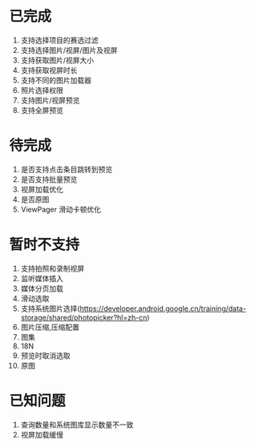 # 已完成
1. 支持选择项目的赛选过滤
2. 支持选择图片/视屏/图片及视屏
3. 支持获取图片/视屏大小
4. 支持获取视屏时长
5. 支持不同的图片加载器
6. 照片选择权限
7. 支持图片/视屏预览
8. 支持全屏预览


# 待完成

1. 是否支持点击条目跳转到预览 
2. 是否支持批量预览
3. 视屏加载优化
4. 是否原图
5. ViewPager 滑动卡顿优化

# 暂时不支持
1. 支持拍照和录制视屏
2. 监听媒体插入
3. 媒体分页加载
4. 滑动选取
5. 支持系统图片选择(https://developer.android.google.cn/training/data-storage/shared/photopicker?hl=zh-cn)
6. 图片压缩,压缩配置
7. 图集
8. 18N
9. 预览时取消选取
10. 原图

# 已知问题
1. 查询数量和系统图库显示数量不一致
2. 视屏加载缓慢